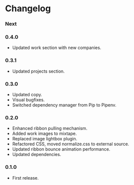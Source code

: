 # Changelog


### Next


### 0.4.0

- Updated work section with new companies.

### 0.3.1

- Updated projects section.

### 0.3.0

- Updated copy.
- Visual bugfixes.
- Switched dependency manager from Pip to Pipenv.

### 0.2.0

- Enhanced ribbon pulling mechanism.
- Added work images to mixtape.
- Replaced image lightbox plugin.
- Refactored CSS, moved normalize.css to external source.
- Updated ribbon bounce animation performance.
- Updated dependencies.

### 0.1.0

- First release.
